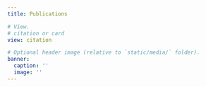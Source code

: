 ```yaml
---
title: Publications

# View.
# citation or card
view: citation 

# Optional header image (relative to `static/media/` folder).
banner:
  caption: ''
  image: ''
---
```

